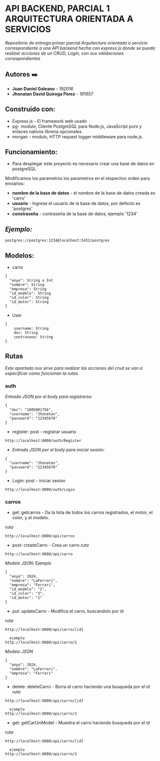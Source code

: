 # API BACKEND, PARCIAL 1 ARQUITECTURA ORIENTADA A SERVICIOS

_Repositorio de entrega primer parcial Arquitectura orientada a servicio correspondiente a una API backend hecha con express js donde se pueda realizar acciones de un CRUD, Login, con sus validaciones correspondientes_

## Autores ✒️

* **Juan Daniel Galeano** - *192016*
* **Jhonatan David Quiroga Perez** - *191957*

## Construido con:

* Express js  - El framework web usado
* pg- modulo, Cliente PostgreSQL para Node.js, JavaScript puro y enlaces nativos libreria opcionales.
* morgan  - modulo, HTTP request logger middleware para node.js.

## Funcionamiento:
*  Para desplegar este proyecto es necesario crear una base de datos en postgreSQL

Modificamos los parametros los parametros en el respectivo orden para enviarlos:
*  **nombre de la base de datos**  -  el nombre de la base de datos creada es 'carro'
*  **usuario**  -  Ingrese el usuario de la base de datos, por defecto es 'postgres'
*  **constraseña**  -  contraseña de la base de datos, ejemplo '1234'
  
## _Ejemplo:_
```
postgres://postgres:1234@localhost:5432/postgres
```

## Modelos:

*    carro
```
{
  "anyo": String o Int
  "nombre": String
  "empresa": String
  "id_modelo": String
  "id_color": String
  "id_motor": String
}
```
*    User
```
{
    username: String
    doc: String
    contrasena: String
}
```

## Rutas 
_Este apartado nos sirve para realizar las acciones del crud se van a especificar como funcionan la rutas_

###    auth
_Entrada JSON por el body para registrarse:_
```
{
  "doc": "1005001756", 
  "username": "Jhonatan",
  "password": "12345678"
}

```
*    register: post    -    registrar usuario
```
http://localhost:8000/auth/Register

```
* _Entrada JSON por el body para iniciar sesión:_
```
{
  "username": "Jhonatan", 
  "password": "12345678"
}
```

*    Login: post    -    iniciar sesion
```
http://localhost:8000/auth/Login
```

###    carros
*    get: getcarros  -  Da la lista de todos los carros registrados, el motor, el color, y el  modelo.

_ruta_
```
http://localhost:8000/api/carros
```
*  post: createCarro -  Crea un carro
_ruta_
```
http://localhost:8000/api/carro
```
_Modelo JSON_: Ejemplo
```
{
  "anyo": 2024,
  "nombre": "LaFerrari",
  "empresa": "Ferrari",
  "id_modelo": "2",
  "id_color": "3",
  "id_motor": "1"
}
```
*  put: updateCarro  -  Modifica el carro, buscandolo por id

_ruta_
```
http://localhost:8000/api/carro/[id]

  ejemplo
http://localhost:8000/api/carro/1
```
_Modelo JSON_
```
{
  "anyo": 2024,
  "nombre": "LaFerrari",
  "empresa": "Ferrari"
}
```

*  delete: deleteCarro  -  Borra el carro haciendo una busqueda por el id
_ruta_
```
http://localhost:8000/api/carro/[id]

  ejemplo
http://localhost:8000/api/carro/1
```

*  get: getCarUniModel  -  Muestra el carro haciendo busqueda por el id

_ruta_
```
http://localhost:8000/api/carro/[id]

  ejemplo
http://localhost:8000/api/carro/1
```
